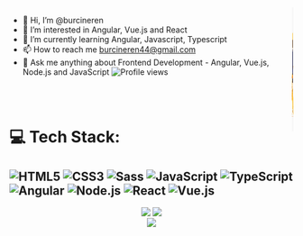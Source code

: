 <!-- code gif-->
<img align="right" alt="GIF" src="./code.gif" width="3<00" height="220" />

- 👋 Hi, I’m @burcineren
- 👀 I’m interested in Angular, Vue.js and React
- 🌱 I’m currently learning Angular, Javascript, Typescript
- 📫 How to reach me burcineren44@gmail.com
- 💬 Ask me anything about Frontend Development - Angular, Vue.js, Node.js and JavaScript
![Profile views](https://komarev.com/ghpvc/?username=burcineren&label=Profile%20views&color=blueviolet&style=flat)

<br/> <br/>
# 💻 Tech Stack:
![HTML5](https://img.shields.io/badge/HTML5-E34F26?style=for-the-badge&logo=html5&logoColor=white) ![CSS3](https://img.shields.io/badge/CSS3-1572B6?style=for-the-badge&logo=css3&logoColor=white) ![Sass](https://img.shields.io/badge/Sass-CC6699?style=for-the-badge&logo=sass&logoColor=white) ![JavaScript](https://img.shields.io/badge/javascript-%23323330.svg?style=for-the-badge&logo=javascript&logoColor=%23F7DF1E) ![TypeScript](https://img.shields.io/badge/TypeScript-007ACC?style=for-the-badge&logo=typescript&logoColor=white) ![Angular](https://img.shields.io/badge/angular-%23DD0031.svg?style=for-the-badge&logo=angular&logoColor=white) ![Node.js](https://img.shields.io/badge/Node.js-43853D?style=for-the-badge&logo=node.js&logoColor=white) ![React](https://img.shields.io/badge/React-20232A?style=for-the-badge&logo=react&logoColor=61DAFB) ![Vue.js](https://img.shields.io/badge/Vue.js-35495E?style=for-the-badge&logo=vue.js&logoColor=4FC08D)
---


<!-- <div align="center">
  <img src="https://github-readme-stats.vercel.app/api?username=burcineren&theme=buefy&show_icons=true" height="150" alt="stats graph"  />
  <img src="https://github-readme-stats.vercel.app/api/top-langs?username=burcineren&locale=en&hide_title=false&layout=compact&card_width=320&langs_count=5&theme=buefy&hide_border=false" height="150" alt="languages graph"  />
</div> -->
<div align="center">
  <img height="150" src ="https://github-readme-stats.vercel.app/api?username=burcineren&show_icons=true&count_private=true&theme=darcula&hide_border=true&hide=issues,contribs&bg_color=00000000">
  <img height="150" src ="https://github-readme-stats.vercel.app/api/top-langs/?username=burcineren&layout=compact&hide_border=true&theme=darcula&bg_color=00000000&langs_count=6&hide=jupyter%20notebook,tex,css,php&exclude_repo=Pacman-AI">
</div>
 <div align="center">
  <img src ="https://github-readme-streak-stats.herokuapp.com?user=burcineren&theme=darcula&hide_border=true&background=FFFFFF00">
 </div>
